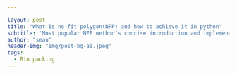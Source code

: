 ```yaml
---

layout: post
title: "What is no-fit polygon(NFP) and how to achieve it in python"
subtitle: 'Most popular NFP method‘s concise introduction and implementation in python'
author: "sean"
header-img: "img/post-bg-ai.jpeg"
tags:
  - Bin packing
---
```


